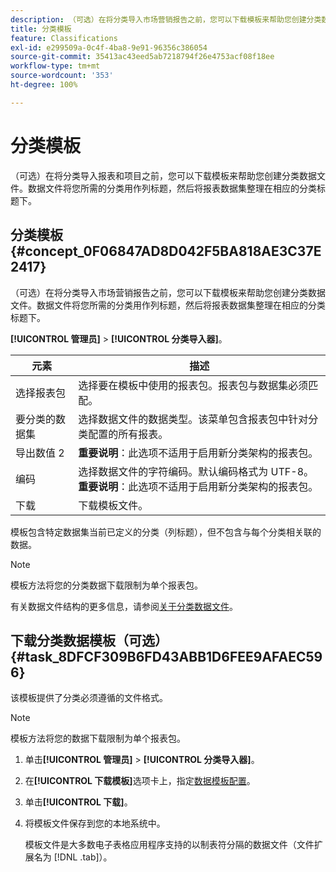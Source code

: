 ```yaml
---
description: （可选）在将分类导入市场营销报告之前，您可以下载模板来帮助您创建分类数据文件。数据文件将您所需的分类用作列标题，然后将报表数据集整理在相应的分类标题下。
title: 分类模板
feature: Classifications
exl-id: e299509a-0c4f-4ba8-9e91-96356c386054
source-git-commit: 35413ac43eed5ab7218794f26e4753acf08f18ee
workflow-type: tm+mt
source-wordcount: '353'
ht-degree: 100%

---
```


# 分类模板

（可选）在将分类导入报表和项目之前，您可以下载模板来帮助您创建分类数据文件。数据文件将您所需的分类用作列标题，然后将报表数据集整理在相应的分类标题下。

## 分类模板 {#concept_0F06847AD8D042F5BA818AE3C37E2417}

（可选）在将分类导入市场营销报告之前，您可以下载模板来帮助您创建分类数据文件。数据文件将您所需的分类用作列标题，然后将报表数据集整理在相应的分类标题下。

**[!UICONTROL 管理员]** > **[!UICONTROL 分类导入器]**。

| 元素 | 描述 |
| --- | ---|
| 选择报表包 | 选择要在模板中使用的报表包。报表包与数据集必须匹配。 |
| 要分类的数据集 | 选择数据文件的数据类型。该菜单包含报表包中针对分类配置的所有报表。 |
| 导出数值 2 | **重要说明**：此选项不适用于启用新分类架构的报表包。 |
| 编码 | 选择数据文件的字符编码。默认编码格式为 UTF-8。<br>**重要说明**：此选项不适用于启用新分类架构的报表包。 |
| 下载 | 下载模板文件。 |

模板包含特定数据集当前已定义的分类（列标题），但不包含与每个分类相关联的数据。

>[!NOTE]
>
>模板方法将您的分类数据下载限制为单个报表包。

有关数据文件结构的更多信息，请参阅[关于分类数据文件](/help/components/classifications/importer/c-saint-data-files.md)。

## 下载分类数据模板（可选） {#task_8DFCF309B6FD43ABB1D6FEE9AFAEC596}

该模板提供了分类必须遵循的文件格式。

>[!NOTE]
>
>模板方法将您的数据下载限制为单个报表包。

1. 单击&#x200B;**[!UICONTROL 管理员]** > **[!UICONTROL 分类导入器]**。
1. 在&#x200B;**[!UICONTROL 下载模板]**&#x200B;选项卡上，指定[数据模板配置](/help/components/classifications/importer/c-download-saint-data.md)。
1. 单击&#x200B;**[!UICONTROL 下载]**。
1. 将模板文件保存到您的本地系统中。

   模板文件是大多数电子表格应用程序支持的以制表符分隔的数据文件（文件扩展名为 [!DNL .tab]）。
